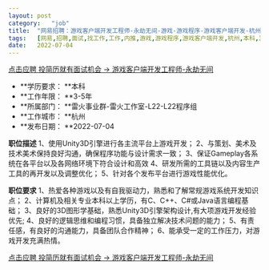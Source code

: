 ```yaml
---
layout:	post
category:	"job"
title:	"网易招聘：游戏客户端开发工程师-永劫无间-游戏-游戏程序-游戏客户端开发-杭州本科3-5年"
tags:	[网易,招聘,面试,找工作,工作,内推,游戏,游戏程序,游戏客户端开发,杭州,本科,3-5年]
date:	2022-07-04
---
```


[点击应聘 投简历就有面试机会 -> 游戏客户端开发工程师-永劫无间](http://mobile.bole.netease.com/bole/boleDetail?id=35314&employeeId=346f03c3cda5f04c&key=all)



- **学历要求： **本科
- **工作年限： **3-5年
- **所属部门： **雷火事业群-雷火工作室-L22-L22程序组
- **工作城市： **杭州
- **发布日期： **2022-07-04



**职位描述**
1、使用Unity3D引擎进行各主流平台上游戏开发；
2、与策划、美术及技术美术保持良好沟通，确保程序功能与设计需求一致；
3、保证Gameplay各系统在各平台以及各网络环境下符合设计和高效
4、研发所需的工具链以及内容生产工具的再开发以及调整优化；
5、针对各个发布平台进行游戏性能优化。



**职位要求**
1、热爱各种游戏以及有自我驱动力，熟悉和了解常规游戏系统开发知识点；
2、计算机及相关专业本科以上学历，有C、C++、C#或Java语言编程基础；
3、良好的3D图形学基础，熟悉Unity3D引擎架构设计,有大项游戏开发经验优先;
4、良好的逻辑思维和编程习惯，具备独立解决技术问题的能力；
5、有责任感，有良好的沟通能力，具备团队合作精神；
6、能承受一定的工作压力，对游戏开发充满热情。



[点击应聘 投简历就有面试机会 -> 游戏客户端开发工程师-永劫无间](http://mobile.bole.netease.com/bole/boleDetail?id=35314&employeeId=346f03c3cda5f04c&key=all)